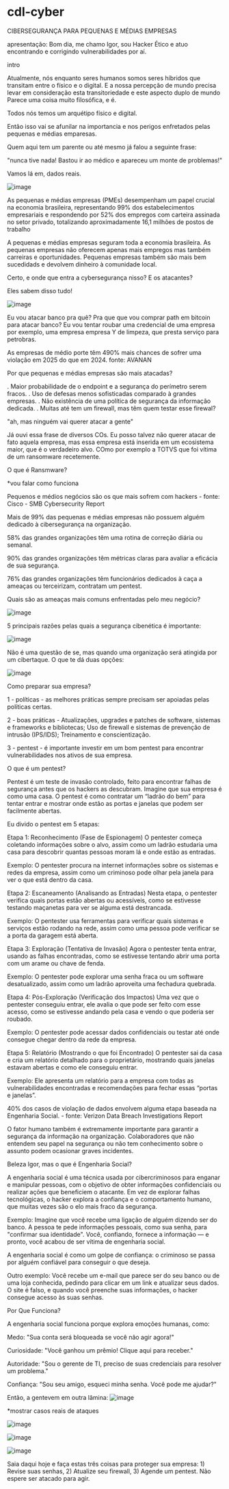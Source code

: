 # cdl-cyber

CIBERSEGURANÇA PARA PEQUENAS E MÉDIAS EMPRESAS

apresentação: Bom dia, me chamo Igor, sou Hacker Ético e atuo encontrando e corrigindo vulnerabilidades por aí.


intro

Atualmente, nós enquanto seres humanos somos seres híbridos que transitam entre o físico e o digital. E a nossa percepção de mundo precisa levar em consideração esta transitoriedade e este aspecto duplo de mundo
Parece uma coisa muito filosófica, e é.

Todos nós temos um arquétipo físico e digital.

Então isso vai se afunilar na importancia e nos perigos enfretados pelas pequenas e médias emparesas.


Quem aqui tem um parente ou até mesmo já falou a seguinte frase:

"nunca tive nada! Bastou ir ao médico e apareceu um monte de problemas!"

Vamos lá em, dados reais.

![image](https://github.com/user-attachments/assets/0b10c9b8-c791-4b49-819e-2ae9c2827b00)


As pequenas e médias empresas (PMEs) desempenham um papel crucial na economia brasileira, representando 99% dos estabelecimentos empresariais e respondendo por 52% dos empregos com carteira assinada no setor privado, totalizando aproximadamente 16,1 milhões de postos de trabalho

A pequenas e médias empresas seguram toda a economia brasileira. As pequenas empresas não oferecem apenas mais empregos mas também carreiras e oportunidades. Pequenas empresas também são mais bem sucedidads e devolvem dinheiro à comunidade local.

Certo, e onde que entra a cybersegurança nisso? E os atacantes?

Eles sabem disso tudo!

![image](https://github.com/user-attachments/assets/109b941c-c152-4064-81fb-7af2b176920f)

Eu vou atacar banco pra quê? Pra que que vou comprar path em bitcoin para atacar banco? Eu vou tentar roubar uma credencial de uma empresa por exemplo, uma empresa empresa Y  de limpeza, que presta serviço para petrobras.

As empresas de médio porte têm 490% mais chances de sofrer uma violação em 2025 do que em 2024.
fonte: AVANAN

Por que pequenas e médias empresas são mais atacadas?

. Maior probabilidade de o endpoint e a segurança do perímetro serem fracos.
. Uso de defesas menos sofisticadas comparado à grandes empresas.
. Não existência de uma política de segurança da informação dedicada.
. Muitas até tem um firewall, mas têm quem testar esse firewal?

"ah, mas ninguém vai querer atacar a gente"

Já ouvi essa frase de diversos COs. Eu posso talvez não querer atacar de fato aquela empresa, mas essa empresa está inserida em um ecosistema maior, que é o verdadeiro alvo. COmo por exemplo a TOTVS que foi vítima de um ransomware recetemente.

O que é Ransmware?

*vou falar como funciona 


Pequenos e médios negócios são os que mais sofrem com hackers - fonte: Cisco - SMB Cybersecurity Report

Mais de 99% das pequenas e médias empresas não possuem alguém dedicado à cibersegurança na organização.

58% das grandes organizações têm uma rotina de correção diária ou semanal.

90% das grandes organizações têm métricas claras para avaliar a eficácia de sua segurança.

76% das grandes organizações têm funcionários dedicados à caça a ameaças ou terceirizam, contratam um pentest.

Quais são as ameaças mais comuns enfrentadas pelo meu negócio?

![image](https://github.com/user-attachments/assets/c2191fe4-8093-4672-850f-1b3448ac2436)

5 principais razões pelas quais a segurança cibenética é importante:

![image](https://github.com/user-attachments/assets/78c2d9a5-3b66-4e71-aa47-111d9f98a773)

Não é uma questão de se, mas quando uma organização será atingida por um cibertaque. O que te dá duas opções:

![image](https://github.com/user-attachments/assets/7c7350dd-2b64-4598-92fe-01a440aad709)

Como preparar sua empresa?

1 - políticas - as melhores práticas sempre precisam ser apoiadas pelas políticas certas.

2 - boas práticas - Atualizações, upgrades e patches de software, sistemas e frameworks e bibliotecas; Uso de firewall e sistemas de prevenção de intrusão (IPS/IDS); Treinamento e conscientização.

3 - pentest - é importante investir em um bom pentest para encontrar vulnerabilidades nos ativos de sua empresa.

O que é um pentest?

Pentest é um teste de invasão controlado, feito para encontrar falhas de segurança antes que os hackers as descubram. Imagine que sua empresa é como uma casa. O pentest é como contratar um “ladrão do bem” para tentar entrar e mostrar onde estão as portas e janelas que podem ser facilmente abertas.

Eu divido o pentest em 5 etapas:

Etapa 1: Reconhecimento (Fase de Espionagem)
O pentester começa coletando informações sobre o alvo, assim como um ladrão estudaria uma casa para descobrir quantas pessoas moram lá e onde estão as entradas.

Exemplo: O pentester procura na internet informações sobre os sistemas e redes da empresa, assim como um criminoso pode olhar pela janela para ver o que está dentro da casa.

Etapa 2: Escaneamento (Analisando as Entradas)
Nesta etapa, o pentester verifica quais portas estão abertas ou acessíveis, como se estivesse testando maçanetas para ver se alguma está destrancada.

Exemplo: O pentester usa ferramentas para verificar quais sistemas e serviços estão rodando na rede, assim como uma pessoa pode verificar se a porta da garagem está aberta.

Etapa 3: Exploração (Tentativa de Invasão)
Agora o pentester tenta entrar, usando as falhas encontradas, como se estivesse tentando abrir uma porta com um arame ou chave de fenda.

Exemplo: O pentester pode explorar uma senha fraca ou um software desatualizado, assim como um ladrão aproveita uma fechadura quebrada.

Etapa 4: Pós-Exploração (Verificação dos Impactos)
Uma vez que o pentester conseguiu entrar, ele avalia o que pode ser feito com esse acesso, como se estivesse andando pela casa e vendo o que poderia ser roubado.

Exemplo: O pentester pode acessar dados confidenciais ou testar até onde consegue chegar dentro da rede da empresa.

Etapa 5: Relatório (Mostrando o que foi Encontrado)
O pentester sai da casa e cria um relatório detalhado para o proprietário, mostrando quais janelas estavam abertas e como ele conseguiu entrar.

Exemplo: Ele apresenta um relatório para a empresa com todas as vulnerabilidades encontradas e recomendações para fechar essas “portas e janelas”.


40% dos casos de violação de dados envolvem alguma etapa baseada na Engenharia Social. - fonte: Verizon Data Breach Investigations Report 

O fator humano também é extremamente importante para garantir a segurança da informação na organização.
Colaboradores que não entendem seu papel na segurança ou não tem conhecimento sobre o assunto podem ocasionar graves incidentes.

Beleza Igor, mas o que é Engenharia Social?

A engenharia social é uma técnica usada por cibercriminosos para enganar e manipular pessoas, com o objetivo de obter informações confidenciais ou realizar ações que beneficiem o atacante. Em vez de explorar falhas tecnológicas, o hacker explora a confiança e o comportamento humano, que muitas vezes são o elo mais fraco da segurança.

Exemplo:
Imagine que você recebe uma ligação de alguém dizendo ser do banco. A pessoa te pede informações pessoais, como sua senha, para "confirmar sua identidade". Você, confiando, fornece a informação — e pronto, você acabou de ser vítima de engenharia social.

A engenharia social é como um golpe de confiança: o criminoso se passa por alguém confiável para conseguir o que deseja.

Outro exemplo:
Você recebe um e-mail que parece ser do seu banco ou de uma loja conhecida, pedindo para clicar em um link e atualizar seus dados.
O site é falso, e quando você preenche suas informações, o hacker consegue acesso às suas senhas.

Por Que Funciona?

A engenharia social funciona porque explora emoções humanas, como:

Medo: "Sua conta será bloqueada se você não agir agora!"

Curiosidade: "Você ganhou um prêmio! Clique aqui para receber."

Autoridade: "Sou o gerente de TI, preciso de suas credenciais para resolver um problema."

Confiança: "Sou seu amigo, esqueci minha senha. Você pode me ajudar?"

Então, a gentevem em outra lâmina:
![image](https://github.com/user-attachments/assets/5552cedb-6d4d-47a7-ae77-bb4820d4f0c8)


*mostrar casos reais de ataques

![image](https://github.com/user-attachments/assets/ba126671-fa71-4bc8-88a2-8f5cebc661ba)

![image](https://github.com/user-attachments/assets/d2438c34-a803-41c4-9a2a-6ab8aeb4f867)


![image](https://github.com/user-attachments/assets/9ae147b0-0de8-4725-8fbf-6de9864fd293)


Saia daqui hoje e faça estas três coisas para proteger sua empresa: 1) Revise suas senhas, 2) Atualize seu firewall, 3) Agende um pentest. Não espere ser atacado para agir.

